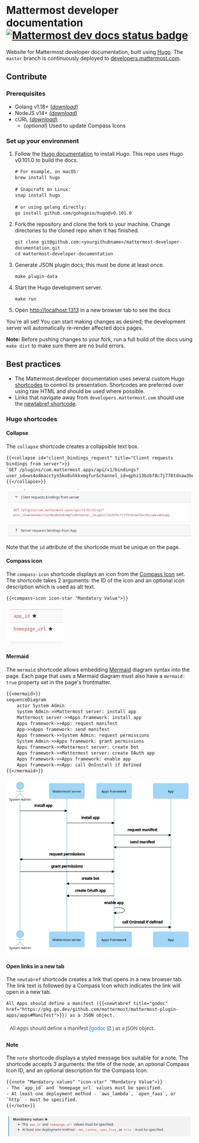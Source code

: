 # Mattermost developer documentation [![Mattermost dev docs status badge](https://circleci.com/gh/mattermost/mattermost-developer-documentation.svg?style=svg)](https://circleci.com/gh/mattermost/mattermost-developer-documentation/tree/master)

Website for Mattermost developer documentation, built using [Hugo](https://gohugo.io/). The `master` branch is continuously deployed to [developers.mattermost.com](https://developers.mattermost.com/).

## Contribute

### Prerequisites

- Golang v1.18+ [(_download_)](https://go.dev/dl)
- NodeJS v14+ [(_download_)](https://nodejs.org/en/download/)
- cURL [(_download_)](https://curl.se/download.html)
  - (_optional_) Used to update Compass Icons

### Set up your environment

1. Follow the [Hugo documentation](https://gohugo.io/getting-started/installing/) to install Hugo. This repo uses Hugo v0.101.0 to build the docs.

    ```shell
    # For example, on macOS:
    brew install hugo
    
    # Snapcraft on Linux:
    snap install hugo
   
    # or using golang directly:
    go install github.com/gohugoio/hugo@v0.101.0
    ```

2. Fork the repository and clone the fork to your machine. Change directories to the cloned repo when it has finished.

    ```shell
    git clone git@github.com:<yourgithubname>/mattermost-developer-documentation.git
    cd mattermost-developer-documentation
    ```

3. Generate JSON plugin docs; this must be done at least once.

    ```shell
    make plugin-data
    ```

4. Start the Hugo development server.

    ```shell
    make run
    ```

5. Open [http://localhost:1313](http://localhost:1313) in a new browser tab to see the docs

You're all set! You can start making changes as desired; the development server will automatically re-render affected docs pages.

**Note:** Before pushing changes to your fork, run a full build of the docs using `make dist` to make sure there are no build errors. 

## Best practices

- The Mattermost developer documentation uses several custom Hugo [shortcodes](https://gohugo.io/content-management/shortcodes/) to control its presentation. Shortcodes are preferred over using raw HTML and should be used where possible.
- Links that navigate away from `developers.mattermost.com` should use the [newtabref shortcode](#open-links-in-a-new-tab).

### Hugo shortcodes

#### Collapse

The `collapse` shortcode creates a collapsible text box.

```gotemplate
{{<collapse id="client_bindings_request" title="Client requests bindings from server">}}
`GET /plugins/com.mattermost.apps/api/v1/bindings?user_id=ws4o4macctyn5ko8uhkkxmgfur&channel_id=qphz13bzbf8c7j778tdnaw3huc&scope=webapp`
{{</collapse>}}
```

![Example of collapse shortcode](readme_assets/shortcode-collapse.png)

Note that the `id` attribute of the shortcode must be unique on the page.

#### Compass icon

The `compass-icon` shortcode displays an icon from the [Compass Icon](https://mattermost.github.io/compass-icons/) set. The shortcode takes 2 arguments: the ID of the icon and an optional icon description which is used as alt text.

```gotemplate
{{<compass-icon icon-star "Mandatory Value">}}
```

![Example of compass-icon shortcode](readme_assets/shortcode-compass-icon.png)

#### Mermaid

The `mermaid` shortcode allows embedding [Mermaid](https://mermaid-js.github.io/mermaid/#/) diagram syntax into the page.
Each page that uses a Mermaid diagram must also have a `mermaid: true` property set in the page's frontmatter.

```gotemplate
{{<mermaid>}}
sequenceDiagram
    actor System Admin
    System Admin->>Mattermost server: install app
    Mattermost server->>Apps framework: install app
    Apps framework->>App: request manifest
    App->>Apps framework: send manifest
    Apps framework->>System Admin: request permissions
    System Admin->>Apps framework: grant permissions
    Apps framework->>Mattermost server: create bot
    Apps framework->>Mattermost server: create OAuth app
    Apps framework->>Apps framework: enable app
    Apps framework->>App: call OnInstall if defined
{{</mermaid>}}
```

![Example of Mermaid shortcode](readme_assets/shortcode-mermaid.png)

#### Open links in a new tab

The `newtabref` shortcode creates a link that opens in a new browser tab. The link text is followed by a Compass Icon which indicates the link will open in a new tab.

```gotemplate
All Apps should define a manifest ({{<newtabref title="godoc" href="https://pkg.go.dev/github.com/mattermost/mattermost-plugin-apps/apps#Manifest">}}) as a JSON object.
```

![Example of newtabref shortcode](readme_assets/shortcode-newtabref.png)

#### Note

The `note` shortcode displays a styled message box suitable for a note. The shortcode accepts 3 arguments: the title of the node, an optional Compass Icon ID, and an optional description for the Compass Icon.

```gotemplate
{{<note "Mandatory values" "icon-star" "Mandatory Value">}} 
- The `app_id` and `homepage_url` values must be specified.
- At least one deployment method - `aws_lambda`, `open_faas`, or `http` - must be specified.
{{</note>}}
```

![Example of note shortcode](readme_assets/shortcode-note.png)
